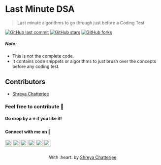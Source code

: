 # Last Minute DSA

> Last minute algorithms to go through just before a Coding Test

[![GitHub last commit](https://img.shields.io/github/last-commit/Shreya549/last-minute-dsa?style=social&logo=git)](https://github.com/Shreya549/) [![GitHub stars](https://img.shields.io/github/stars/Shreya549/last-minute-dsa?style=social)](https://github.com/Shreya549/last-minute-dsa/stargazers) [![GitHub forks](https://img.shields.io/github/forks/Shreya549/last-minute-dsa?style=social&logo=git)](https://github.com/Shreya549/last-minute-dsa/network)

##### Note:
- This is not the complete code.
- It contains code snippets or algorithms to just brush over the concepts before any coding test.

## Contributors
 - <a href="https://github.com/Shreya549">Shreya Chatterjee</a>
 
### Feel free to contribute :star_struck:


#### Do drop by a :star: if you like it!
#### Connect with me on :smiling_face_with_three_hearts:
<a href="https://twitter.com/shreyaaaaaaaaa_">
  <img align="left" alt="Shreya's Twitter" width="22px" src="https://cdn.jsdelivr.net/npm/simple-icons@v3/icons/twitter.svg" />
</a>
<a href="https://www.linkedin.com/in/shreyachatterjee05/">
  <img align="left" alt="Shreya's LinkedIn" width="22px" src="https://cdn.jsdelivr.net/npm/simple-icons@v3/icons/linkedin.svg" />
</a>
<a href="https://github.com/Shreya549">
  <img align="left" alt="Shreya's Github" width="22px" src="https://cdn.jsdelivr.net/npm/simple-icons@v3/icons/github.svg" />
</a>
<a href="https://www.instagram.com/the_strange_concoction/">
  <img align="left" alt="Shreya's Instagram" width="22px" src="https://cdn.jsdelivr.net/npm/simple-icons@v3/icons/instagram.svg" />
</a>
<a href="https://www.facebook.com/shreya.chatterjee.31105674">
  <img align="left" alt="Shreya's Facebook" width="22px" src="https://cdn.jsdelivr.net/npm/simple-icons@v3/icons/facebook.svg" />
</a>
<a href="https://www.hackerrank.com/shreyachatterje2">
  <img align="left" alt="Shreya's Hackerrank" width="22px" src="https://cdn.jsdelivr.net/npm/simple-icons@v3/icons/hackerrank.svg" />
</a>
<br><br>

<p align="center">
	With :heart: by <a href="https://github.com/Shreya549" target="_blank">Shreya Chatterjee</a>
</p>
